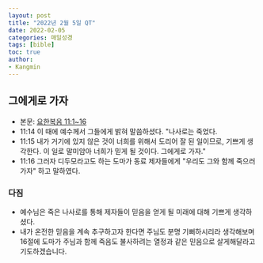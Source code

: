 ```yaml
---
layout: post
title: "2022년 2월 5일 QT"
date: 2022-02-05
categories: 매일성경
tags: [bible]
toc: true
author:
- Kangmin
---
```


## 그에게로 가자
- 본문: [요한복음 11:1~16](https://www.bskorea.or.kr/bible/korbibReadpage.php?version=SAENEW&book=jhn&chap=11&sec=1&cVersion=&fontSize=15px&fontWeight=normal)
- 11:14 이 때에 예수께서 그들에게 밝혀 말씀하셨다. "나사로는 죽었다.
- 11:15 내가 거기에 있지 않은 것이 너희를 위해서 도리어 잘 된 일이므로, 기쁘게 생각한다. 이 일로 말미암아 너희가 믿게 될 것이다. 그에게로 가자."
- 11:16 그러자 디두모라고도 하는 도마가 동료 제자들에게 "우리도 그와 함께 죽으러 가자" 하고 말하였다.

### 다짐
- 예수님은 죽은 나사로를 통해 제자들이 믿음을 얻게 될 미래에 대해 기쁘게 생각하셨다.
- 내가 온전한 믿음을 계속 추구하고자 한다면 주님도 분명 기뻐하시리라 생각해보며 16절에 도마가 주님과 함께 죽음도 불사하려는 열정과 같은 믿음으로 살게해달라고 기도하겠습니다.
